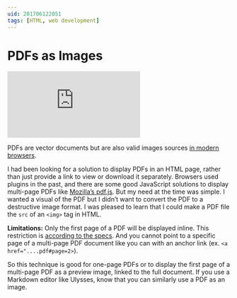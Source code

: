 ```yaml
---
uid: 201706122051
tags: [HTML, web development]
---
```


# PDFs as Images

![](https://cmhelmer.com/media/201706122051_1.pdf)

PDFs are vector documents but are also valid images sources [in modern browsers](https://en.wikipedia.org/wiki/Comparison_of_web_browsers#Image_format_support).

I had been looking for a solution to display PDFs in an HTML page, rather than just provide a link to view or download it separately. Browsers used plugins in the past, and there are some good JavaScript solutions to display multi-page PDFs like [Mozilla’s pdf.js](https://github.com/mozilla/pdf.js/). But my need at the time was simple. I wanted a visual of the PDF but I didn’t want to convert the PDF to a destructive image format. I was pleased to learn that I could make a PDF file the `src` of an `<img>` tag in HTML.

**Limitations:** Only the first page of a PDF will be displayed inline. This restriction is [according to the specs](https://www.w3.org/TR/html51/semantics-embedded-content.html#the-img-element). And you cannot point to a specific page of a multi-page PDF document like you can with an anchor link (ex. `<a href="....pdf#page=2>`).

So this technique is good for one-page PDFs or to display the first page of a multi-page PDF as a preview image, linked to the full document. If you use a Markdown editor like Ulysses, know that you can similarly use a PDF as an image.

